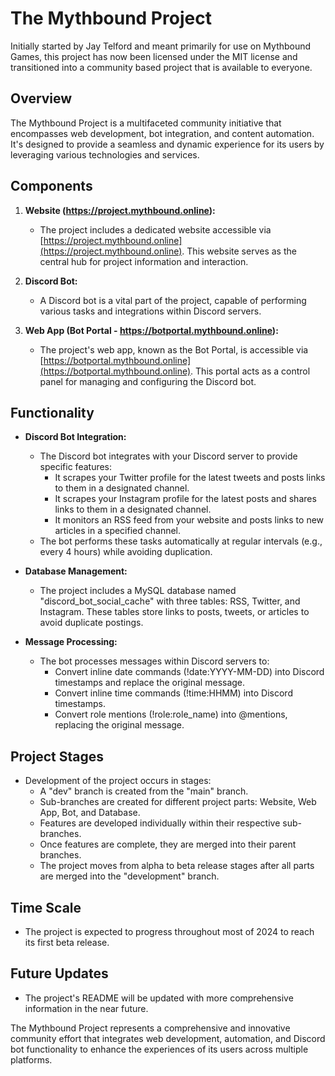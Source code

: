 # The Mythbound Project

Initially started by Jay Telford and meant primarily for use on Mythbound Games, this project has now been licensed under the MIT license and transitioned into a community based project that is available to everyone.  

## Overview
The Mythbound Project is a multifaceted community initiative that encompasses web development, bot integration, and content automation. It's designed to provide a seamless and dynamic experience for its users by leveraging various technologies and services.

## Components
1. **Website (https://project.mythbound.online):**
   - The project includes a dedicated website accessible via [https://project.mythbound.online](https://project.mythbound.online). This website serves as the central hub for project information and interaction.

2. **Discord Bot:**
   - A Discord bot is a vital part of the project, capable of performing various tasks and integrations within Discord servers.

3. **Web App (Bot Portal - https://botportal.mythbound.online):**
   - The project's web app, known as the Bot Portal, is accessible via [https://botportal.mythbound.online](https://botportal.mythbound.online). This portal acts as a control panel for managing and configuring the Discord bot.

## Functionality
- **Discord Bot Integration:**
  - The Discord bot integrates with your Discord server to provide specific features:
    - It scrapes your Twitter profile for the latest tweets and posts links to them in a designated channel.
    - It scrapes your Instagram profile for the latest posts and shares links to them in a designated channel.
    - It monitors an RSS feed from your website and posts links to new articles in a specified channel.
  - The bot performs these tasks automatically at regular intervals (e.g., every 4 hours) while avoiding duplication.

- **Database Management:**
  - The project includes a MySQL database named "discord_bot_social_cache" with three tables: RSS, Twitter, and Instagram. These tables store links to posts, tweets, or articles to avoid duplicate postings.

- **Message Processing:**
  - The bot processes messages within Discord servers to:
    - Convert inline date commands (!date:YYYY-MM-DD) into Discord timestamps and replace the original message.
    - Convert inline time commands (!time:HHMM) into Discord timestamps.
    - Convert role mentions (!role:role_name) into @mentions, replacing the original message.

## Project Stages
- Development of the project occurs in stages:
  - A "dev" branch is created from the "main" branch.
  - Sub-branches are created for different project parts: Website, Web App, Bot, and Database.
  - Features are developed individually within their respective sub-branches.
  - Once features are complete, they are merged into their parent branches.
  - The project moves from alpha to beta release stages after all parts are merged into the "development" branch.

## Time Scale
- The project is expected to progress throughout most of 2024 to reach its first beta release.

## Future Updates
- The project's README will be updated with more comprehensive information in the near future.

The Mythbound Project represents a comprehensive and innovative community effort that integrates web development, automation, and Discord bot functionality to enhance the  experiences of its users across multiple platforms.
